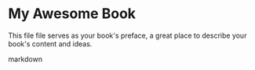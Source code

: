 #  

# My Awesome Book

This file file serves as your book's preface, a great place to describe your book's content and ideas.

markdown



